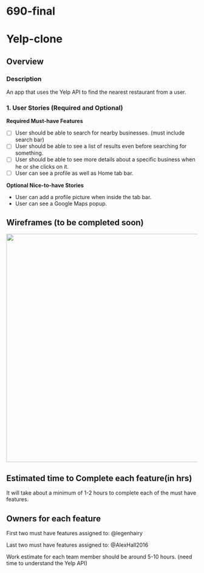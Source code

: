 # 690-final

# Yelp-clone

## Overview

### Description
An app that uses the Yelp API to find the nearest restaurant from a user.

### 1. User Stories (Required and Optional)

**Required Must-have Features**

* [ ] User should be able to search for nearby businesses. (must include search bar)
* [ ] User should be able to see a list of results even before searching for something.
* [ ] User should be able to see more details about a specific business when he or she clicks on it.
* [ ] User can see a profile as well as Home tab bar.

**Optional Nice-to-have Stories**

* User can add a profile picture when inside the tab bar. 
* User can see a Google Maps popup.


## Wireframes (to be completed soon)
<img src="" width=600>

## Estimated time to Complete each feature(in hrs)
  It will take about a minimum of 1-2 hours to complete each of the must have features.   

## Owners for each feature  
  First two must have features assigned to: @legenhairy
    
  Last two must have features assigned to: @AlexHall2016
  
  Work estimate for each team member should be around 5-10 hours. (need time to understand the Yelp API)

